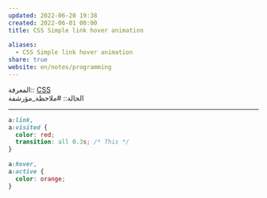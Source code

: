 ```yaml
---  
updated: 2022-06-20 19:38  
created: 2022-06-01 00:00  
title: CSS Simple link hover animation  
  
aliases:  
  - CSS Simple link hover animation  
share: true  
website: en/notes/programming  
---  
```

  
المعرفة:: [CSS](CSS)  
الحالة:: #ملاحظة_مؤرشفة  
  
---  
  
```css  
a:link,  
a:visited {  
  color: red;  
  transition: all 0.3s; /* This */  
}  
  
a:hover,  
a:active {  
  color: orange;  
}  
```  
